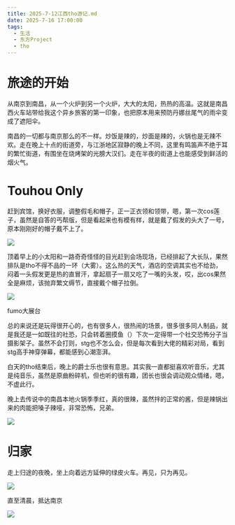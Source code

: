 ```yaml
---
title: 2025-7-12江西tho游记.md
date: 2025-7-16 17:00:00
tags: 
  - 生活
  - 东方Project
  - tho
---
```

# 旅途的开始
从南京到南昌，从一个火炉到另一个火炉，大大的太阳，热热的高温。这就是南昌西火车站带给我这个异乡旅客的第一印象，也把原本用来预防丹娜丝尾气的雨伞变成了遮阳伞。

南昌的一切都与南京那么的不一样。炒饭是辣的，炒面是辣的，火锅也是无辣不欢。走在晚上十点的街道旁，与江浙地区寂静的晚上不同，这里有鸣笛声不绝于耳的繁忙街道，有围坐在烧烤架的光膀大汉们。走在半夜的街道上也能感受到鲜活的烟火气。

# Touhou Only
赶到宾馆，换好衣服，调整假毛和帽子，正一正衣领和领带，嗯，第一次cos莲子，虽然是自答的丐帮版，但是看起来也有模有样，就是戴了假发的头大了一号，原本刚刚好的帽子戴不上了。

![](image/7-16/qq_pic_merged_1752633740792.jpg)

顶着早上的小太阳和一路奇奇怪怪的目光赶到会场现场，已经排起了大长队，果然排队是tho不得不品的一环（大雾）。这么热的天气，酒店的空调其实也不给劲，闷着一头假发更是热的直冒汗，拿起扇子一扇又吃了一嘴的头发，哎，出cos果然全是麻烦，该抛弃繁文缛节，直接戴个帽子拉倒。

![](image/7-16/IMG_20250712_161244.jpg)

fumo大展台

总的来说还是玩得很开心的，也有很多人，很热闹的场景，很多很多同人制品，就是我还是一如既往的社恐，只会转着圈摸鱼（）下次一定得带一个社交恐怖分子当摄影架子。虽然不会打则，stg也不怎么会，但是每次看到大佬的精彩对局，看到stg高手神穿弹幕，都能感到心潮澎湃。

白天的tho结束后，晚上的爵士乐也很有意思。其实我一直都挺喜欢听音乐，尤其是纯音乐，虽然是原曲粉碎机，但也听的很有趣，团长也很会调动观众情绪，嗯，不虚此行。

晚上去传说中的南昌本地火锅季季红，真的很辣，虽然拌的正常的酱，但是辣锅出来的肉能把嗓子辣哑，非常恐怖，兄弟。

![](image/7-16/IMG_20250712_213140.jpg)

# 归家

走上归途的夜晚，坐上向着远方延伸的绿皮火车。再见，只为再见。

![](image/7-16/IMG_20250715_041947.jpg)

直至清晨，抵达南京

![](image/7-16/IMG_20250715_050208.jpg)